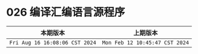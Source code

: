 # 026 编译汇编语言源程序

|本期版本| 上期版本
|:---:|:---:
`Fri Aug 16 16:08:06 CST 2024` | `Mon Feb 12 10:45:47 CST 2024`